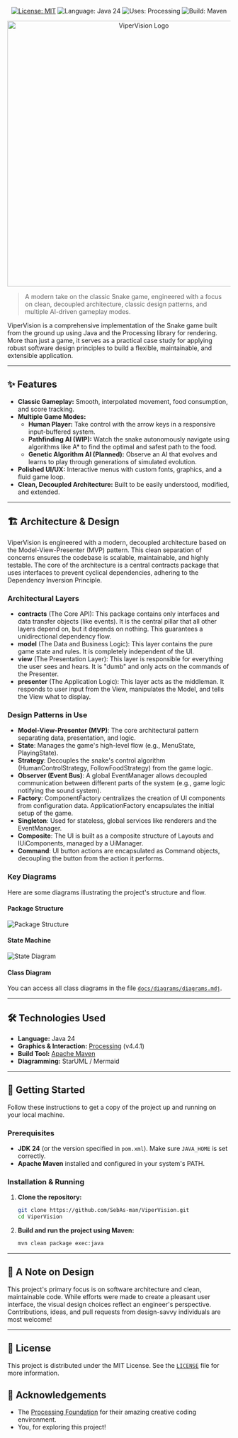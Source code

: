 <p align="center">
  <a href="https://opensource.org/licenses/MIT"><img src="https://img.shields.io/badge/License-MIT-yellow.svg" alt="License: MIT"></a>
  <img src="https://img.shields.io/badge/Java-24-ED8B00.svg?logo=openjdk" alt="Language: Java 24">
  <img src="https://img.shields.io/badge/Processing-4.4.1-5A4098.svg?logo=processingfoundation" alt="Uses: Processing">
  <img src="https://img.shields.io/badge/Maven-3.9-C71A36.svg?logo=apachemaven" alt="Build: Maven">
</p>

<p align="center">
  <img src="./docs/img/logo.png" alt="ViperVision Logo" width="600"/>
</p>

> A modern take on the classic Snake game, engineered with a focus on clean, decoupled architecture, classic design patterns, and multiple AI-driven gameplay modes.

ViperVision is a comprehensive implementation of the Snake game built from the ground up using Java and the Processing library for rendering. More than just a game, it serves as a practical case study for applying robust software design principles to build a flexible, maintainable, and extensible application.

---

## ✨ Features

* **Classic Gameplay:** Smooth, interpolated movement, food consumption, and score tracking.
* **Multiple Game Modes:**
    * **Human Player:** Take control with the arrow keys in a responsive input-buffered system.
    * **Pathfinding AI (WIP):** Watch the snake autonomously navigate using algorithms like A* to find the optimal and safest path to the food.
    * **Genetic Algorithm AI (Planned):** Observe an AI that evolves and learns to play through generations of simulated evolution.
* **Polished UI/UX:** Interactive menus with custom fonts, graphics, and a fluid game loop.
* **Clean, Decoupled Architecture:** Built to be easily understood, modified, and extended.

---

## 🏗️ Architecture & Design
ViperVision is engineered with a modern, decoupled architecture based on the Model-View-Presenter (MVP) pattern. This clean separation of concerns ensures the codebase is scalable, maintainable, and highly testable. The core of the architecture is a central contracts package that uses interfaces to prevent cyclical dependencies, adhering to the Dependency Inversion Principle.

### Architectural Layers

* **contracts** (The Core API): This package contains only interfaces and data transfer objects (like events). It is the central pillar that all other layers depend on, but it depends on nothing. This guarantees a unidirectional dependency flow.
* **model** (The Data and Business Logic): This layer contains the pure game state and rules. It is completely independent of the UI.
* **view** (The Presentation Layer): This layer is responsible for everything the user sees and hears. It is "dumb" and only acts on the commands of the Presenter.
* **presenter** (The Application Logic): This layer acts as the middleman. It responds to user input from the View, manipulates the Model, and tells the View what to display.

### Design Patterns in Use

* **Model-View-Presenter (MVP)**: The core architectural pattern separating data, presentation, and logic.
* **State**: Manages the game's high-level flow (e.g., MenuState, PlayingState).
* **Strategy**: Decouples the snake's control algorithm (HumanControlStrategy, FollowFoodStrategy) from the game logic.
* **Observer (Event Bus)**: A global EventManager allows decoupled communication between different parts of the system (e.g., game logic notifying the sound system).
* **Factory**: ComponentFactory centralizes the creation of UI components from configuration data. ApplicationFactory encapsulates the initial setup of the game.
* **Singleton**: Used for stateless, global services like renderers and the EventManager.
* **Composite**: The UI is built as a composite structure of Layouts and IUiComponents, managed by a UiManager.
* **Command**: UI button actions are encapsulated as Command objects, decoupling the button from the action it performs.

### Key Diagrams

Here are some diagrams illustrating the project's structure and flow.

#### Package Structure

![Package Structure](./docs/diagrams/packages.jpg)

#### State Machine

![State Diagram](./docs/diagrams/states.jpg)


#### Class Diagram

You can access all class diagrams in the file [`docs/diagrams/diagrams.mdj`](docs/diagrams/diagrams.mdj).

---

## 🛠️ Technologies Used

* **Language:** Java 24
* **Graphics & Interaction:** [Processing](https://processing.org/) (v4.4.1)
* **Build Tool:** [Apache Maven](https://maven.apache.org/)
* **Diagramming:** StarUML / Mermaid

---

## 🚀 Getting Started

Follow these instructions to get a copy of the project up and running on your local machine.

### Prerequisites

* **JDK 24** (or the version specified in `pom.xml`). Make sure `JAVA_HOME` is set correctly.
* **Apache Maven** installed and configured in your system's PATH.

### Installation & Running

1.  **Clone the repository:**
    ```bash
    git clone https://github.com/SebAs-man/ViperVision.git
    cd ViperVision
    ```
2.  **Build and run the project using Maven:**
    ```bash
    mvn clean package exec:java
    ```

---

## 🎨 A Note on Design

This project's primary focus is on software architecture and clean, maintainable code. While efforts were made to create a pleasant user interface, the visual design choices reflect an engineer's perspective. Contributions, ideas, and pull requests from design-savvy individuals are most welcome!

---

## 📜 License

This project is distributed under the MIT License. See the [`LICENSE`](LICENSE) file for more information.

## 🙏 Acknowledgements

* The [Processing Foundation](https://processingfoundation.org/) for their amazing creative coding environment.
* You, for exploring this project!